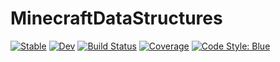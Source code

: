# MinecraftDataStructures

[![Stable](https://img.shields.io/badge/docs-stable-blue.svg)](https://lntricate1.github.io/MinecraftDataStructures.jl/stable/)
[![Dev](https://img.shields.io/badge/docs-dev-blue.svg)](https://lntricate1.github.io/MinecraftDataStructures.jl/dev/)
[![Build Status](https://github.com/lntricate1/MinecraftDataStructures.jl/actions/workflows/CI.yml/badge.svg?branch=main)](https://github.com/lntricate1/MinecraftDataStructures.jl/actions/workflows/CI.yml?query=branch%3Amain)
[![Coverage](https://codecov.io/gh/lntricate1/MinecraftDataStructures.jl/branch/main/graph/badge.svg)](https://codecov.io/gh/lntricate1/MinecraftDataStructures.jl)
[![Code Style: Blue](https://img.shields.io/badge/code%20style-blue-4495d1.svg)](https://github.com/invenia/BlueStyle)
